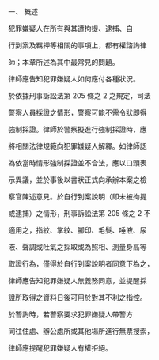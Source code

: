 一、 概述

犯罪嫌疑人在所有與其遭拘提、逮捕、自

行到案及羈押等相關的事項上，都有權諮詢律

師；本章所述為其中最常見的問題。

律師應告知犯罪嫌疑人如何應付各種狀況。

於依據刑事訴訟法第 205 條之 2 之規定，司法

警察人員採證之情形，警察可能不需令狀即得

強制採證。律師於警察擬進行強制採證時，應

將相關法律規範向犯罪嫌疑人解釋。如律師認

為依當時情形強制採證並不合法，應以口頭表

示異議，並於事後以書狀正式向承辦本案之檢

察官陳述意見。於自行到案說明（即未被拘提

或逮捕）之情形，刑事訴訟法第 205 條之 2 不

適用之，指紋、掌紋、腳印、毛髮、唾液、尿

液、聲調或吐氣之採取或為照相、測量身高等

取證行為，僅得於自行到案說明者同意下為之，

律師應告知犯罪嫌疑人無義務同意，並提醒採

證所取得之資料日後可用於對其不利之指控。

於警詢時，若警察要求犯罪嫌疑人帶警方





同往住處、辦公處所或其他場所進行無票搜索，

律師應提醒犯罪嫌疑人有權拒絕。